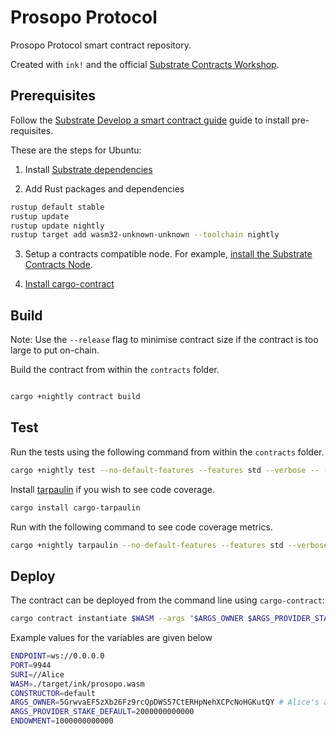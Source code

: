 # Prosopo Protocol

Prosopo Protocol smart contract repository.

Created with `ink!` and the official [Substrate Contracts Workshop](https://substrate.dev/substrate-contracts-workshop).

## Prerequisites

Follow the [Substrate Develop a smart contract guide](https://docs.substrate.io/tutorials/smart-contracts/develop-a-smart-contract/) guide to install pre-requisites.

These are the steps for Ubuntu:

1. Install [Substrate dependencies](https://substrate.dev/docs/en/knowledgebase/getting-started)

2. Add Rust packages and dependencies

```bash
rustup default stable
rustup update
rustup update nightly
rustup target add wasm32-unknown-unknown --toolchain nightly
```

3. Setup a contracts compatible node. For example, [install the Substrate Contracts Node](https://github.com/paritytech/substrate-contracts-node/#installation).

4. [Install cargo-contract](https://github.com/paritytech/cargo-contract#installation)

## Build

Note: Use the `--release` flag to minimise contract size if the contract is too large to put on-chain.

Build the contract from within the `contracts` folder.

```bash

cargo +nightly contract build
```

## Test

Run the tests using the following command from within the `contracts` folder.

```bash
cargo +nightly test --no-default-features --features std --verbose -- --nocapture
```

Install [tarpaulin](https://crates.io/crates/cargo-tarpaulin) if you wish to see code coverage.

```bash
cargo install cargo-tarpaulin
```

Run with the following command to see code coverage metrics.

```bash
cargo +nightly tarpaulin --no-default-features --features std --verbose -- --nocapture
```

## Deploy

The contract can be deployed from the command line using `cargo-contract`:

```bash
cargo contract instantiate $WASM --args "$ARGS_OWNER $ARGS_PROVIDER_STAKE_DEFAULT" --constructor $CONSTRUCTOR --suri $SURI --value $ENDOWMENT --url '$ENDPOINT:$PORT'
```

Example values for the variables are given below

```bash
ENDPOINT=ws://0.0.0.0
PORT=9944
SURI=//Alice
WASM=./target/ink/prosopo.wasm
CONSTRUCTOR=default
ARGS_OWNER=5GrwvaEF5zXb26Fz9rcQpDWS57CtERHpNehXCPcNoHGKutQY # Alice's account
ARGS_PROVIDER_STAKE_DEFAULT=2000000000000
ENDOWMENT=1000000000000
```
